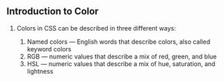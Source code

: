## Introduction to Color

1. Colors in CSS can be described in three different ways:

   1. Named colors — English words that describe colors, also called keyword colors
   2. RGB — numeric values that describe a mix of red, green, and blue
   3. HSL — numeric values that describe a mix of hue, saturation, and lightness
